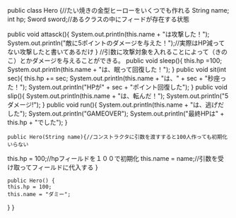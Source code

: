 public class Hero {//たい焼きの金型ヒーローをいくつでも作れる
  String name;
  int hp;
  Sword sword;//あるクラスの中にフィードが存在する状態

  public void attasck(){
    System.out.println(this.name + "は攻撃した！");
    System.out.println("敵に5ポイントのダメージを与えた！");//実際はHP減ってない攻撃したと書いてあるだけ
  }                                                         //引数に攻撃対象を入れることによって（きのこ）とかダメージを与えることができる。
  public void sleep(){
    this.hp =100;
    System.out.println(this.name + "は、眠って回復した！");
}
public void sit(int sec){
  this.hp += sec;
  System.out.println(this.name + "は、" + sec + "秒座った！");
  System.out.println("HPが" + sec + "ポイント回復した");
}
  public void slip(){
  System.out.println(this.name + "は、転んだ！");
  System.out.println("5ダメージ!");
}
  public void run(){
  System.out.println(this.name + "は、逃げだした");
  System.out.println("GAMEOVER");
  System.out.println("最終HPは" + this.hp + "でした");
	}

	public Hero(String name){//コンストラクタに引数を渡すすると100人作っても初期化いらない
   this.hp = 100;//hpフィールドを１００で初期化
   this.name = name;//引数を受け取ってフィールドに代入する
  }

	public Hero() {
	this.hp = 100;
	this.name = "ダミー";
  }
}

